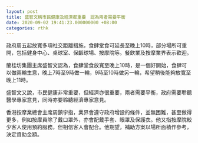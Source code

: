 ```yaml
---
layout: post
title: 盛智文稱市民健康及經濟都重要　認為兩者需要平衡
date: 2020-09-02 19:41:23.000000000 +08:00
categories: rthk
---
```


政府周五起放寬多項社交距離措施，食肆堂食可延長至晚上10時，部分場所可重開，包括健身中心、桌球室、保齡球場、按摩院等。餐飲業及按摩業界表示歡迎。

蘭桂坊集團主席盛智文認為，食肆堂食放寬至晚上10時，是一個好開始，食肆可以做兩輪生意，晚上7時至9時做一輪，9時至10時做另一輪，希望稍後能夠放寬至晚上11時。

盛智文又說，市民健康非常重要，但經濟亦很重要，兩者需要平衡，政府需要聆聽醫學專家意見，同時亦要聆聽經濟專家意見。

香港按摩業總會主席周鎮宇指，業界會遵守政府增設的條件，並無困難，甚至做得更多，例如按摩員除了戴口罩外，亦會配戴手套、眼罩及保護衣。他又指按摩院較少客人使用預約服務，但相信客人會配合。他期望，補助方案以場所面積作參考，決定資助金額。
